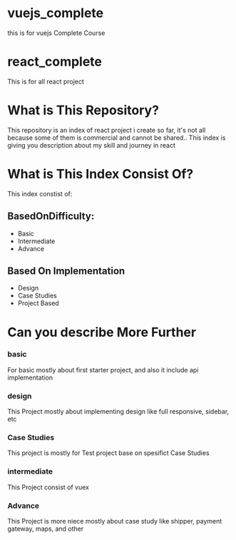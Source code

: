 # vuejs_complete
this is for vuejs Complete Course


# react_complete
This is for all react project


# What is This Repository?

This repository is an index of react project i create so far, it's not all because some of them is commercial and cannot be shared.. 
This index is giving you description about my skill and journey in react


# What is This Index Consist Of?

This index constist of:
## BasedOnDifficulty:
<ul>
<li>Basic</li>
<li>Intermediate</li>
<li>Advance</li>
</ul>

## Based On Implementation
<ul>
<li>Design</li>
<li>Case Studies</li>
<li>Project Based</li>
</ul>



# Can you describe More Further

### basic

For basic mostly about first starter project, and also it include api implementation


### design

This Project mostly about implementing design like full responsive, sidebar, etc


### Case Studies

This project is mostly for Test project base on spesifict Case Studies


### intermediate

This Project consist of vuex

### Advance

This Project is more niece mostly about case study like shipper, payment gateway, maps, and other

